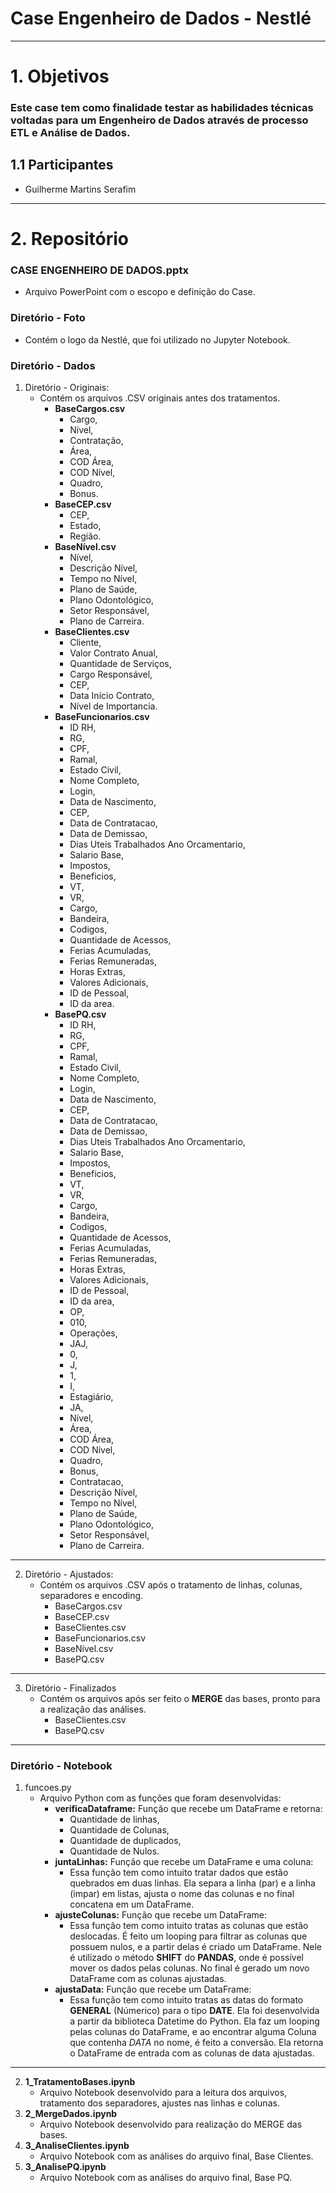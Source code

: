 # Case Engenheiro de Dados - Nestlé

---

# 1. Objetivos
### Este case tem como finalidade testar as habilidades técnicas voltadas para um Engenheiro de Dados através de processo ETL e Análise de Dados.

## 1.1 Participantes
- Guilherme Martins Serafim

---

# 2. Repositório
### CASE ENGENHEIRO DE DADOS.pptx
- Arquivo PowerPoint com o escopo e definição do Case.

### Diretório - Foto
- Contém o logo da Nestlé, que foi utilizado no Jupyter Notebook.

### Diretório - Dados
1. Diretório - Originais:
   - Contém os arquivos .CSV originais antes dos tratamentos.
      - **BaseCargos.csv** 
         - Cargo,
         - Nível,
         - Contratação,
         - Área,
         - COD Área,
         - COD Nível,
         - Quadro,
         - Bonus.
      - **BaseCEP.csv**
         - CEP,
         - Estado,
         - Região.
      - **BaseNível.csv**
         - Nível,
         - Descrição Nível,
         - Tempo no Nível,
         - Plano de Saúde,
         - Plano Odontológico,
         - Setor Responsável,
         - Plano de Carreira.
      - **BaseClientes.csv**
         - Cliente,
         - Valor Contrato Anual,
         - Quantidade de Serviços,
         - Cargo Responsável,
         - CEP,
         - Data Início Contrato,
         - Nível de Importancia.
      - **BaseFuncionarios.csv**
         - ID RH,
         - RG,
         - CPF,
         - Ramal,
         - Estado Civil,
         - Nome Completo,
         - Login,
         - Data de Nascimento,
         - CEP,
         - Data de Contratacao,
         - Data de Demissao,
         - Dias Uteis Trabalhados Ano Orcamentario,
         - Salario Base,
         - Impostos,
         - Beneficios,
         - VT,
         - VR,
         - Cargo,
         - Bandeira,
         - Codigos,
         - Quantidade de Acessos,
         - Ferias Acumuladas,
         - Ferias Remuneradas,
         - Horas Extras,
         - Valores Adicionais,
         - ID de Pessoal,
         - ID da area.
     - **BasePQ.csv**
         - ID RH,
         - RG,
         - CPF,
         - Ramal,
         - Estado Civil,
         - Nome Completo,
         - Login,
         - Data de Nascimento,
         - CEP,
         - Data de Contratacao,
         - Data de Demissao,
         - Dias Uteis Trabalhados Ano Orcamentario,
         - Salario Base,
         - Impostos,
         - Beneficios,
         - VT,
         - VR,
         - Cargo,
         - Bandeira,
         - Codigos,
         - Quantidade de Acessos,
         - Ferias Acumuladas,
         - Ferias Remuneradas,
         - Horas Extras,
         - Valores Adicionais,
         - ID de Pessoal,
         - ID da area,
         - OP,
         - 010,
         - Operações,
         - JAJ,
         - 0,
         - J,
         - 1,
         - I,
         - Estagiário,
         - JA,
         - Nível,
         - Área,
         - COD Área,
         - COD Nível,
         - Quadro,
         - Bonus,
         - Contratacao,
         - Descrição Nível,
         - Tempo no Nível,
         - Plano de Saúde,
         - Plano Odontológico,
         - Setor Responsável,
         - Plano de Carreira.
---
2. Diretório - Ajustados:
   - Contém os arquivos .CSV após o tratamento de linhas, colunas, separadores e encoding.
      - BaseCargos.csv
      - BaseCEP.csv
      - BaseClientes.csv
      - BaseFuncionarios.csv
      - BaseNível.csv
      - BasePQ.csv
---
3. Diretório - Finalizados
   - Contém os arquivos após ser feito o **MERGE** das bases, pronto para a realização das análises.
      - BaseClientes.csv
      - BasePQ.csv
---
### Diretório - Notebook
1. funcoes.py
   - Arquivo Python com as funções que foram desenvolvidas:
      - **verificaDataframe:** Função que recebe um DataFrame e retorna:
        - Quantidade de linhas, 
        - Quantidade de Colunas, 
        - Quantidade de duplicados,
        - Quantidade de Nulos.
      - **juntaLinhas:** Função que recebe um DataFrame e uma coluna:
        - Essa função tem como intuito tratar dados que estão quebrados em duas linhas. Ela separa a linha (par) e a linha (impar) em listas, ajusta o nome das colunas e no final concatena em um DataFrame.
      - **ajusteColunas:** Função que recebe um DataFrame:
        - Essa função tem como intuito tratas as colunas que estão deslocadas. É feito um looping para filtrar as colunas que possuem nulos, e a partir delas é criado um DataFrame. Nele é utilizado o método **SHIFT** do **PANDAS**, onde é possível mover os dados pelas colunas. No final é gerado um novo DataFrame com as colunas ajustadas.
      - **ajustaData:** Função que recebe um DataFrame:
        - Essa função tem como intuito tratas as datas do formato **GENERAL** (Númerico) para o tipo **DATE**. Ela foi desenvolvida a partir da biblioteca Datetime do Python. Ela faz um looping pelas colunas do DataFrame, e ao encontrar alguma Coluna que contenha *DATA* no nome, é feito a conversão. Ela retorna o DataFrame de entrada com as colunas de data ajustadas.

---
2. **1_TratamentoBases.ipynb**
   - Arquivo Notebook desenvolvido para a leitura dos arquivos, tratamento dos separadores, ajustes nas linhas e colunas.
3. **2_MergeDados.ipynb**
   - Arquivo Notebook desenvolvido para realização do MERGE das bases.
4. **3_AnaliseClientes.ipynb**
   - Arquivo Notebook com as análises do arquivo final, Base Clientes.
5. **3_AnalisePQ.ipynb**
   - Arquivo Notebook com as análises do arquivo final, Base PQ.

